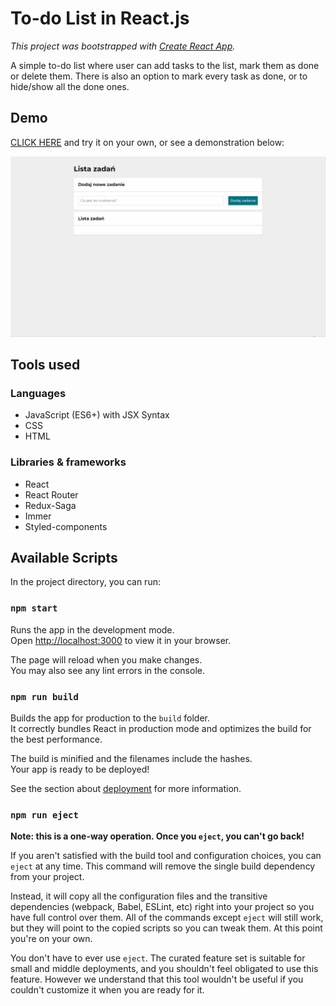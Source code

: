 # To-do List in React.js

*This project was bootstrapped with [Create React App](https://github.com/facebook/create-react-app).*

A simple to-do list where user can add tasks to the list, mark them as done or delete them. There is also an option to mark every task as done, or to hide/show all the done ones.

## Demo

[CLICK HERE](https://michal-owsiak.github.io/to-do-list/) and try it on your own, or see a demonstration below:

![demo](https://github.com/michal-owsiak/to-do-list/blob/master/demo.gif?raw=true)

## Tools used

### Languages

- JavaScript (ES6+) with JSX Syntax
- CSS
- HTML

### Libraries & frameworks

- React
- React Router
- Redux-Saga
- Immer
- Styled-components

## Available Scripts

In the project directory, you can run:

### `npm start`

Runs the app in the development mode.\
Open [http://localhost:3000](http://localhost:3000) to view it in your browser.

The page will reload when you make changes.\
You may also see any lint errors in the console.

### `npm run build`

Builds the app for production to the `build` folder.\
It correctly bundles React in production mode and optimizes the build for the best performance.

The build is minified and the filenames include the hashes.\
Your app is ready to be deployed!

See the section about [deployment](https://facebook.github.io/create-react-app/docs/deployment) for more information.

### `npm run eject`

**Note: this is a one-way operation. Once you `eject`, you can't go back!**

If you aren't satisfied with the build tool and configuration choices, you can `eject` at any time. This command will remove the single build dependency from your project.

Instead, it will copy all the configuration files and the transitive dependencies (webpack, Babel, ESLint, etc) right into your project so you have full control over them. All of the commands except `eject` will still work, but they will point to the copied scripts so you can tweak them. At this point you're on your own.

You don't have to ever use `eject`. The curated feature set is suitable for small and middle deployments, and you shouldn't feel obligated to use this feature. However we understand that this tool wouldn't be useful if you couldn't customize it when you are ready for it.